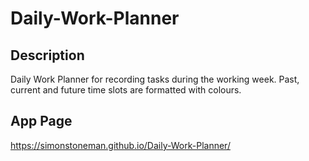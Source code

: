 # Daily-Work-Planner

## Description
Daily Work Planner for recording tasks during the working week. Past, current and future time slots are formatted with colours.

## App Page
https://simonstoneman.github.io/Daily-Work-Planner/
